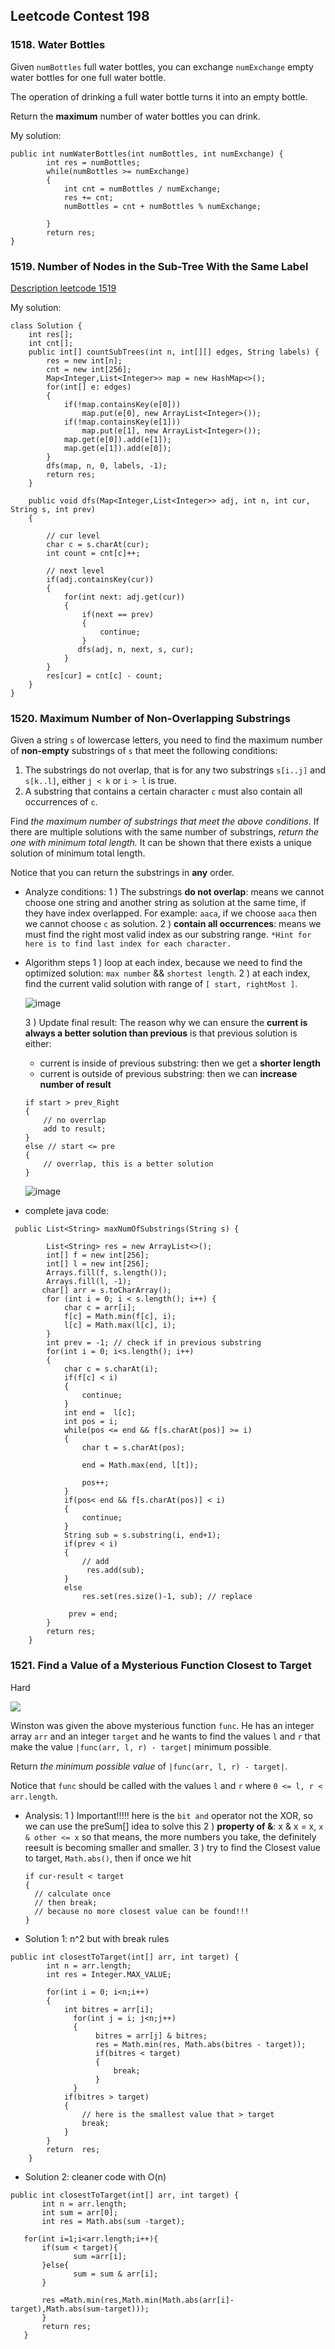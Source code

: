## Leetcode Contest 198

### 1518. Water Bottles

Given  `numBottles` full water bottles, you can exchange  `numExchange`  empty water bottles for one full water bottle.

The operation of drinking a full water bottle turns it into an empty bottle.

Return the  **maximum**  number of water bottles you can drink.

My solution:
```
public int numWaterBottles(int numBottles, int numExchange) {
        int res = numBottles;
        while(numBottles >= numExchange)
        {
            int cnt = numBottles / numExchange;
            res += cnt;
            numBottles = cnt + numBottles % numExchange; 
            
        }
        return res;
}
```

### 1519. Number of Nodes in the Sub-Tree With the Same Label

[Description leetcode 1519](https://leetcode.com/contest/weekly-contest-198/problems/number-of-nodes-in-the-sub-tree-with-the-same-label/)

My solution:
```
class Solution {
    int res[];  
    int cnt[];
    public int[] countSubTrees(int n, int[][] edges, String labels) {
        res = new int[n];
        cnt = new int[256];
        Map<Integer,List<Integer>> map = new HashMap<>();
        for(int[] e: edges)
        {
            if(!map.containsKey(e[0]))
                map.put(e[0], new ArrayList<Integer>());
            if(!map.containsKey(e[1]))
                map.put(e[1], new ArrayList<Integer>());
            map.get(e[0]).add(e[1]);
            map.get(e[1]).add(e[0]);
        }
        dfs(map, n, 0, labels, -1);
        return res; 
    }
    
    public void dfs(Map<Integer,List<Integer>> adj, int n, int cur,  String s, int prev)
    {
        
        // cur level
        char c = s.charAt(cur);
        int count = cnt[c]++;
        
        // next level
        if(adj.containsKey(cur))
        {     
            for(int next: adj.get(cur))
            {
                if(next == prev)
                {
                    continue;
                }
               dfs(adj, n, next, s, cur);
            }
        }
        res[cur] = cnt[c] - count;
    }
}
```

### 1520. Maximum Number of Non-Overlapping Substrings

Given a string  `s` of lowercase letters, you need to find the maximum number of  **non-empty**  substrings of `s` that meet the following conditions:

1.  The substrings do not overlap, that is for any two substrings  `s[i..j]`  and  `s[k..l]`, either  `j < k`  or  `i > l` is true.
2.  A substring that contains a certain character `c` must also contain all occurrences of  `c`.

Find  _the maximum number of substrings that meet the above conditions_. If there are multiple solutions with the same number of substrings,  _return the one with minimum total length._ It can be shown that there exists a unique solution of minimum total length.

Notice that you can return the substrings in  **any**  order.

* Analyze conditions:
	1 ) The substrings **do not overlap**: means we cannot choose one string and another string as solution at the same time, if they have index overlapped. For example: `aaca`, if we choose `aaca` then we cannot choose `c` as solution.
	2 )  	**contain all occurrences**: means we must find the right most valid index as our substring range. `*Hint for here is to find last index for each character.`

* Algorithm steps
   1 ) loop at each index, because we need to find the optimized solution: `max number` && `shortest length`.
   2 ) at each index, find the current valid solution with range of `[ start, rightMost ]`.
   
  ![image](../assets/lc1520_00.png ':size=430x164')

   3 ) Update final result:  The reason why we can ensure the **current is always a better solution than previous** is that previous solution is either:
   * current is inside of previous substring: then we get a  **shorter length**
   * current is outside of previous substring: then we can **increase number of result**
   ```
   if start > prev_Right
   {
	   // no overrlap
	   add to result;
   }
   else // start <= pre
   {
	   // overrlap, this is a better solution
   }
   ```
  
  ![image](../assets/lc1520_01.png ':size=415x206')

* complete java code:
```
 public List<String> maxNumOfSubstrings(String s) {
        
        List<String> res = new ArrayList<>();
        int[] f = new int[256];
        int[] l = new int[256];
        Arrays.fill(f, s.length());
        Arrays.fill(l, -1);
       char[] arr = s.toCharArray();
        for (int i = 0; i < s.length(); i++) {
            char c = arr[i];
            f[c] = Math.min(f[c], i);
            l[c] = Math.max(l[c], i);
        }
        int prev = -1; // check if in previous substring
        for(int i = 0; i<s.length(); i++)
        {
            char c = s.charAt(i);
            if(f[c] < i)
            {
                continue;
            }
            int end =  l[c];
            int pos = i;
            while(pos <= end && f[s.charAt(pos)] >= i)
            {
                char t = s.charAt(pos);
                
                end = Math.max(end, l[t]);
                
                pos++;
            }
            if(pos< end && f[s.charAt(pos)] < i)
            {
                continue;
            }
            String sub = s.substring(i, end+1);
            if(prev < i)
            {
                // add
                 res.add(sub);
            }
            else
                res.set(res.size()-1, sub); // replace
            
             prev = end;
        }
        return res;
    }
```

### 1521.  Find a Value of a Mysterious Function Closest to Target
Hard

![](https://assets.leetcode.com/uploads/2020/07/09/change.png)

Winston was given the above mysterious function  `func`. He has an integer array  `arr`  and an integer  `target`  and he wants to find the values `l`  and  `r` that make the value  `|func(arr, l, r) - target|`  minimum possible.

Return  _the minimum possible value_  of  `|func(arr, l, r) - target|`.

Notice that  `func`  should be called with the values `l`  and  `r`  where  `0 <= l, r < arr.length`.

* Analysis: 
	1 ) Important!!!!! here is the `bit and` operator not the XOR, so we can use the preSum[] idea to solve this
  2 )  **property of &**: x & x = x,  `x & other <= x` so that means, the more numbers you take, the definitely reesult is becoming smaller and smaller.
  3 ) try to find the Closest value to target, `Math.abs()`, then if once we hit 
  ```
  if cur-result < target
  {
	// calculate once
	// then break; 
	// because no more closest value can be found!!!	 
  }
  ```
* Solution 1:  n^2 but with break rules
```
public int closestToTarget(int[] arr, int target) {
        int n = arr.length;
        int res = Integer.MAX_VALUE;
        
        for(int i = 0; i<n;i++)
        {
            int bitres = arr[i];
              for(int j = i; j<n;j++)
              {
                   bitres = arr[j] & bitres;
                   res = Math.min(res, Math.abs(bitres - target));
                   if(bitres < target)
                   {
                       break;
                   }
              }
            if(bitres > target)
            {
                // here is the smallest value that > target
                break;
            }
        }
        return  res;
    }
```

* Solution 2: cleaner code with O(n)
 ```
public int closestToTarget(int[] arr, int target) {
        int n = arr.length;
        int sum = arr[0];
        int res = Math.abs(sum -target);
    
    for(int i=1;i<arr.length;i++){ 
        if(sum < target){
               sum =arr[i];
        }else{
               sum = sum & arr[i];
        } 
            
        res =Math.min(res,Math.min(Math.abs(arr[i]-target),Math.abs(sum-target)));
        }
        return res;   
    }
 ```
